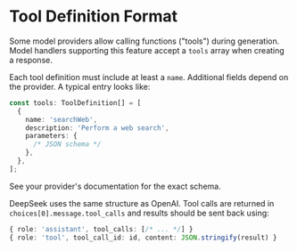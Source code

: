 # Tool Definition Format

Some model providers allow calling functions ("tools") during generation.
Model handlers supporting this feature accept a `tools` array when creating a response.

Each tool definition must include at least a `name`.
Additional fields depend on the provider. A typical entry looks like:

```ts
const tools: ToolDefinition[] = [
  {
    name: 'searchWeb',
    description: 'Perform a web search',
    parameters: {
      /* JSON schema */
    },
  },
];
```

See your provider's documentation for the exact schema.

DeepSeek uses the same structure as OpenAI. Tool calls are returned in
`choices[0].message.tool_calls` and results should be sent back using:

```ts
{ role: 'assistant', tool_calls: [/* ... */] }
{ role: 'tool', tool_call_id: id, content: JSON.stringify(result) }
```
